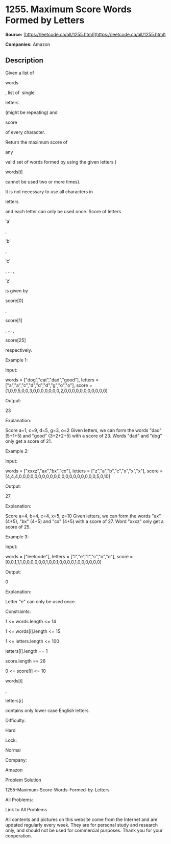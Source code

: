# 1255. Maximum Score Words Formed by Letters

**Source:** [https://leetcode.ca/all/1255.html](https://leetcode.ca/all/1255.html)

**Companies:** Amazon

## Description

Given a list of

words

, list of  single

letters

(might be
        repeating) and

score

of every character.

Return the maximum score of

any

valid set of words formed by using the given
        letters (

words[i]

cannot be used two or more times).

It is not necessary to use all characters in

letters

and each letter can only be
        used once. Score of letters

'a'

,

'b'

,

'c'

,
        ... ,

'z'

is given by

score[0]

,

score[1]

,
        ... ,

score[25]

respectively.

Example 1:

Input:

words = ["dog","cat","dad","good"], letters = ["a","a","c","d","d","d","g","o","o"], score = [1,0,9,5,0,0,3,0,0,0,0,0,0,0,2,0,0,0,0,0,0,0,0,0,0,0]

Output:

23

Explanation:

Score  a=1, c=9, d=5, g=3, o=2
Given letters, we can form the words "dad" (5+1+5) and "good" (3+2+2+5) with a score of 23.
Words "dad" and "dog" only get a score of 21.

Example 2:

Input:

words = ["xxxz","ax","bx","cx"], letters = ["z","a","b","c","x","x","x"], score = [4,4,4,0,0,0,0,0,0,0,0,0,0,0,0,0,0,0,0,0,0,0,0,5,0,10]

Output:

27

Explanation:

Score  a=4, b=4, c=4, x=5, z=10
Given letters, we can form the words "ax" (4+5), "bx" (4+5) and "cx" (4+5) with a score of 27.
Word "xxxz" only get a score of 25.

Example 3:

Input:

words = ["leetcode"], letters = ["l","e","t","c","o","d"], score = [0,0,1,1,1,0,0,0,0,0,0,1,0,0,1,0,0,0,0,1,0,0,0,0,0,0]

Output:

0

Explanation:

Letter "e" can only be used once.

Constraints:

1 <= words.length <= 14

1 <= words[i].length <= 15

1 <= letters.length <= 100

letters[i].length == 1

score.length == 26

0 <= score[i] <= 10

words[i]

,

letters[i]

contains only lower case English
            letters.

Difficulty:

Hard

Lock:

Normal

Company:

Amazon

Problem Solution

1255-Maximum-Score-Words-Formed-by-Letters

All Problems:

Link to All Problems

All contents and pictures on this website come from the Internet and are updated regularly every week. They are for personal study and research only, and should not be used for commercial purposes. Thank you for your cooperation.

